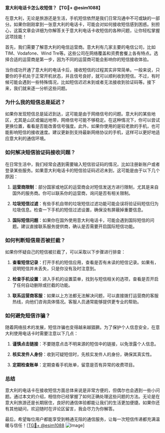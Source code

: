**意大利电话卡怎么收短信？【TG💪+ @esim1088】**

在意大利，无论是旅游还是生活，手机短信依然是我们日常沟通中不可或缺的一部分。如果你刚刚拿到一张意大利的电话卡，可能会对如何接收短信感到困惑。别担心，这篇文章会详细为你解答关于意大利电话卡收短信的各种问题，让你轻松掌握这项技能！

首先，我们需要了解意大利的电信运营商。意大利有几家主要的电信公司，比如TIM、Vodafone、Wind Tre等。这些公司在网络覆盖和资费套餐上各有特点。选择合适的运营商是第一步，因为不同的运营商可能会影响你的短信接收体验。

当你成功开通了意大利的电话卡后，接收短信的过程其实非常简单。一般来说，只要你的手机处于正常开机状态，并且信号良好，就可以顺利收到短信。不过，有时候可能会遇到一些特殊情况，比如短信迟迟未到或者无法接收到验证码等。接下来，我们就来逐一分析这些问题。

### **为什么我的短信总是延迟？**

如果你发现短信总是延迟到达，这可能是由于网络信号的问题。意大利的某些地区，尤其是山区或偏远地带，网络信号可能不够稳定。在这种情况下，你可以尝试更换位置，看看是否能改善信号强度。此外，如果你使用的是较老款的手机，也可能影响短信的接收速度。建议更新到支持最新网络协议的手机，这样可以更好地适应意大利的通信环境。

### **如何解决短信验证码接收问题？**

在日常生活中，我们经常会遇到需要输入短信验证码的情况，比如注册新账户或者登录某些服务。如果意大利电话卡的短信验证码迟迟未到，这可能是由于以下几个原因：

1. **运营商限制**：部分国家或地区的运营商会对短信发送方进行限制，尤其是来自国外的服务商。你可以联系你的运营商，询问是否有相关限制。
   
2. **垃圾短信过滤**：有些手机自带的垃圾短信过滤功能可能会误将验证码短信归为垃圾信息。检查一下手机的短信过滤设置，确保没有屏蔽掉重要信息。

3. **国际短信问题**：如果你在国外使用意大利电话卡，可能会遇到国际短信的问题。建议直接联系服务提供商，确认是否需要开启国际短信功能。

### **如何判断短信是否被拦截？**

如果你怀疑自己的短信被拦截了，可以采取以下步骤进行排查：

1. **查看短信记录**：打开手机的短信应用，查看是否有未读的短信记录。如果有，说明短信并未丢失，只是你没有及时注意到。

2. **检查手机设置**：进入手机的设置菜单，找到与短信相关的选项，查看是否开启了任何自动删除或拦截的功能。

3. **联系运营商客服**：如果以上方法都无法解决问题，可以直接拨打运营商的客服热线，向他们咨询具体情况。客服人员通常能够提供更专业的帮助。

### **如何避免短信诈骗？**

随着网络技术的发展，短信诈骗也变得越来越猖獗。为了保护个人信息安全，在意大利使用电话卡时需要注意以下几点：

1. **谨慎点击链接**：不要随意点击不明来源的短信中的链接，以免泄露个人信息。

2. **核实发件人身份**：收到可疑短信时，先核实发件人的身份，确保其真实性。

3. **定期检查账单**：定期查看手机账单，留意是否有异常的收费项目。

### **总结**

意大利的电话卡在接收短信方面总体来说是非常方便的，但偶尔也会遇到一些小问题。通过本文的介绍，相信你已经掌握了如何正确处理这些问题的方法。无论是在意大利旅游还是长期居住，良好的通信体验都能让我们的生活更加便捷。如果你还有其他疑问，欢迎随时在评论区留言，我会尽力为你解答。

最后，希望每位用户都能享受到畅通无阻的通信服务，让每一次短信传递都充满温暖与信任！[[TG💪+ @esim1088](https://t.me/s/esim1088) ![Image](https://i.postimg.cc/4NQfJmqS/Snipaste-2025-05-13-00-14-12.png)]